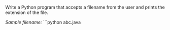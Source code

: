 Write a Python program that accepts a filename from the user and prints the extension of the file.

_Sample filename:_ ```python
abc.java
```
 